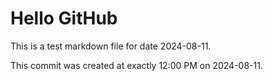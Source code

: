 # Hello GitHub
This is a test markdown file for date 2024-08-11.

This commit was created at exactly 12:00 PM on 2024-08-11.

